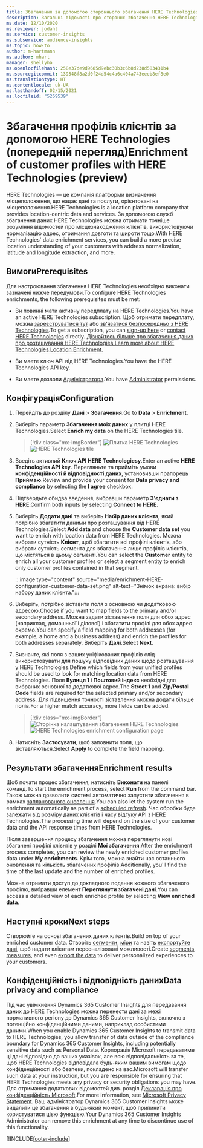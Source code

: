```yaml
---
title: Збагачення за допомогою стороннього збагачення HERE Technologies
description: Загальні відомості про стороннє збагачення HERE Technologies.
ms.date: 12/10/2020
ms.reviewer: jodahl
ms.service: customer-insights
ms.subservice: audience-insights
ms.topic: how-to
author: m-hartmann
ms.author: mhart
manager: shellyha
ms.openlocfilehash: 258e37de9d9685d9ebc30b3c6b8d238d583431b4
ms.sourcegitcommit: 139548f8a2d0f24d54c4a6c404a743eeeb8ef8e0
ms.translationtype: HT
ms.contentlocale: uk-UA
ms.lasthandoff: 02/15/2021
ms.locfileid: "5269539"
---
```

# <a name="enrichment-of-customer-profiles-with-here-technologies-preview"></a><span data-ttu-id="45337-103">Збагачення профілів клієнтів за допомогою HERE Technologies (попередній перегляд)</span><span class="sxs-lookup"><span data-stu-id="45337-103">Enrichment of customer profiles with HERE Technologies (preview)</span></span>

<span data-ttu-id="45337-104">HERE Technologies — це компанія платформи визначення місцеположення, що надає дані та послуги, орієнтовані на місцеположення.</span><span class="sxs-lookup"><span data-stu-id="45337-104">HERE Technologies is a location platform company that provides location-centric data and services.</span></span> <span data-ttu-id="45337-105">За допомогою служб збагачення даних HERE Technologies можна отримати точніше розуміння відомостей про місцезнаходження клієнтів, використовуючи нормалізацію адрес, отримання довготи та широти тощо.</span><span class="sxs-lookup"><span data-stu-id="45337-105">With HERE Technologies' data enrichment services, you can build a more precise location understanding of your customers with address normalization, latitude and longitude extraction, and more.</span></span>

## <a name="prerequisites"></a><span data-ttu-id="45337-106">Вимоги</span><span class="sxs-lookup"><span data-stu-id="45337-106">Prerequisites</span></span>

<span data-ttu-id="45337-107">Для настроювання збагачення HERE Technologies необхідно виконати зазначені нижче передумови.</span><span class="sxs-lookup"><span data-stu-id="45337-107">To configure HERE Technologies enrichments, the following prerequisites must be met:</span></span>

- <span data-ttu-id="45337-108">Ви повинні мати активну передплату на HERE Technologies.</span><span class="sxs-lookup"><span data-stu-id="45337-108">You have an active HERE Technologies subscription.</span></span> <span data-ttu-id="45337-109">Щоб отримати передплату, можна [зареєструватися тут](https://developer.here.com/sign-up?utm_medium=referral&utm_source=Microsoft-Dynamics-CI&create=Freemium-Basic) або [зв'язатися безпосередньо з HERE Technologies](https://developer.here.com/help?utm_medium=referral&utm_source=Microsoft-Dynamics-CI#how-can-we-help-you).</span><span class="sxs-lookup"><span data-stu-id="45337-109">To get a subscription, you can [sign-up here](https://developer.here.com/sign-up?utm_medium=referral&utm_source=Microsoft-Dynamics-CI&create=Freemium-Basic) or [contact HERE Technologies](https://developer.here.com/help?utm_medium=referral&utm_source=Microsoft-Dynamics-CI#how-can-we-help-you) directly.</span></span> [<span data-ttu-id="45337-110">Дізнайтесь більше про збагачення даних про розташування HERE Technologies.</span><span class="sxs-lookup"><span data-stu-id="45337-110">Learn more about HERE Technologies Location Enrichment.</span></span>](https://developer.here.com/location-enrichment?cid=Dev-MicrosoftDynamics-DB-0-Dev-&utm_source=MicrosoftDynamics&utm_medium=referral&utm_campaign=Online_Dev_ReferralMicrosoft)

- <span data-ttu-id="45337-111">Ви маєте ключ API від HERE Technologies.</span><span class="sxs-lookup"><span data-stu-id="45337-111">You have the HERE Technologies API key.</span></span>

- <span data-ttu-id="45337-112">Ви маєте дозволи [Адміністратора](permissions.md#administrator).</span><span class="sxs-lookup"><span data-stu-id="45337-112">You have [Administrator](permissions.md#administrator) permissions.</span></span>

## <a name="configuration"></a><span data-ttu-id="45337-113">Конфігурація</span><span class="sxs-lookup"><span data-stu-id="45337-113">Configuration</span></span>

1. <span data-ttu-id="45337-114">Перейдіть до розділу **Дані** > **Збагачення**.</span><span class="sxs-lookup"><span data-stu-id="45337-114">Go to **Data** > **Enrichment**.</span></span>

1. <span data-ttu-id="45337-115">Виберіть параметр **Збагачення моїх даних** у плитці HERE Technologies.</span><span class="sxs-lookup"><span data-stu-id="45337-115">Select **Enrich my data** on the HERE Technologies tile.</span></span>

   > [!div class="mx-imgBorder"]
   > <span data-ttu-id="45337-116">![Плитка HERE Technologies](media/HERE-tile.png "Плитка HERE Technologies")</span><span class="sxs-lookup"><span data-stu-id="45337-116">![HERE Technologies tile](media/HERE-tile.png "HERE Technologies tile")</span></span>

1. <span data-ttu-id="45337-117">Введіть активний **Ключ API HERE Technologiesy**.</span><span class="sxs-lookup"><span data-stu-id="45337-117">Enter an active **HERE Technologies API key**.</span></span> <span data-ttu-id="45337-118">Перегляньте та прийміть умови **конфіденційності й відповідності даних**, установивши прапорець **Приймаю**.</span><span class="sxs-lookup"><span data-stu-id="45337-118">Review and provide your consent for **Data privacy and compliance** by selecting the **I agree** checkbox.</span></span> 

1. <span data-ttu-id="45337-119">Підтвердьте обидва введення, вибравши параметр **З'єднати з HERE**.</span><span class="sxs-lookup"><span data-stu-id="45337-119">Confirm both inputs by selecting **Connect to HERE**.</span></span>

1.  <span data-ttu-id="45337-120">Виберіть **Додати дані** та виберіть **Набір даних клієнта**, який потрібно збагатити даними про розташування від HERE Technologies.</span><span class="sxs-lookup"><span data-stu-id="45337-120">Select **Add data** and choose the **Customer data set** you want to enrich with location data from HERE Technologies.</span></span> <span data-ttu-id="45337-121">Можна вибрати сутність **Клієнт**, щоб збагатити всі профілі клієнтів, або вибрати сутність сегмента для збагачення лише профілів клієнтів, що містяться в цьому сегменті.</span><span class="sxs-lookup"><span data-stu-id="45337-121">You can select the **Customer** entity to enrich all your customer profiles or select a segment entity to enrich only customer profiles contained in that segment.</span></span>

    :::image type="content" source="media/enrichment-HERE-configuration-customer-data-set.png" alt-text="Знімок екрана: вибір набору даних клієнта.":::

1. <span data-ttu-id="45337-123">Виберіть, потрібно зіставити поля з основною чи додатковою адресою.</span><span class="sxs-lookup"><span data-stu-id="45337-123">Choose if you want to map fields to the primary and/or secondary address.</span></span> <span data-ttu-id="45337-124">Можна задати зіставлення поля для обох адрес (наприклад, домашньої і ділової) і збагатити профілі для обох адрес окремо.</span><span class="sxs-lookup"><span data-stu-id="45337-124">You can specify a field mapping for both addresses (for example, a home and a business address) and enrich the profiles for both addresses separately.</span></span> <span data-ttu-id="45337-125">Виберіть **Далі**.</span><span class="sxs-lookup"><span data-stu-id="45337-125">Select **Next**.</span></span>

1. <span data-ttu-id="45337-126">Визначте, які поля з ваших уніфікованих профілів слід використовувати для пошуку відповідних даних щодо розташування у HERE Technologies.</span><span class="sxs-lookup"><span data-stu-id="45337-126">Define which fields from your unified profiles should be used to look for matching location data from HERE Technologies.</span></span> <span data-ttu-id="45337-127">Поля **Вулиця 1** і **Поштовий індекс** необхідні для вибраних основної та додаткової адрес.</span><span class="sxs-lookup"><span data-stu-id="45337-127">The **Street 1** and **Zip/Postal Code** fields are required for the selected primary and/or secondary address.</span></span> <span data-ttu-id="45337-128">Для підвищення точності зіставлення можна додати більше полів.</span><span class="sxs-lookup"><span data-stu-id="45337-128">For a higher match accuracy, more fields can be added.</span></span>

   > [!div class="mx-imgBorder"]
   > <span data-ttu-id="45337-129">![Сторінка налаштування збагачення HERE Technologies](media/enrichment-HERE-configuration.png "Сторінка налаштування збагачення HERE Technologies")</span><span class="sxs-lookup"><span data-stu-id="45337-129">![HERE Technologies enrichment configuration page](media/enrichment-HERE-configuration.png "HERE Technologies enrichment configuration page")</span></span>

1. <span data-ttu-id="45337-130">Натисніть **Застосувати**, щоб заповнити поля, що зіставляються.</span><span class="sxs-lookup"><span data-stu-id="45337-130">Select **Apply** to complete the field mapping.</span></span>

## <a name="enrichment-results"></a><span data-ttu-id="45337-131">Результати збагачення</span><span class="sxs-lookup"><span data-stu-id="45337-131">Enrichment results</span></span>

<span data-ttu-id="45337-132">Щоб почати процес збагачення, натисніть **Виконати** на панелі команд.</span><span class="sxs-lookup"><span data-stu-id="45337-132">To start the enrichment process, select **Run** from the command bar.</span></span> <span data-ttu-id="45337-133">Також можна дозволити системі автоматично запустити збагачення в рамках [запланованого оновлення](system.md#schedule-tab).</span><span class="sxs-lookup"><span data-stu-id="45337-133">You can also let the system run the enrichment automatically as part of a [scheduled refresh](system.md#schedule-tab).</span></span> <span data-ttu-id="45337-134">Час обробки буде залежати від розміру даних клієнтів і часу відгуку API з HERE Technologies.</span><span class="sxs-lookup"><span data-stu-id="45337-134">The processing time will depend on the size of your customer data and the API response times from HERE Technologies.</span></span>

<span data-ttu-id="45337-135">Після завершення процесу збагачення можна переглянути нові збагачені профілі клієнтів у розділі **Мої збагачення**.</span><span class="sxs-lookup"><span data-stu-id="45337-135">After the enrichment process completes, you can review the newly enriched customer profiles data under **My enrichments**.</span></span> <span data-ttu-id="45337-136">Крім того, можна знайти час останнього оновлення та кількість збагачених профілів.</span><span class="sxs-lookup"><span data-stu-id="45337-136">Additionally, you'll find the time of the last update and the number of enriched profiles.</span></span>

<span data-ttu-id="45337-137">Можна отримати доступ до докладного подання кожного збагаченого профілю, вибравши елемент **Переглянути збагачені дані**.</span><span class="sxs-lookup"><span data-stu-id="45337-137">You can access a detailed view of each enriched profile by selecting **View enriched data**.</span></span>

## <a name="next-steps"></a><span data-ttu-id="45337-138">Наступні кроки</span><span class="sxs-lookup"><span data-stu-id="45337-138">Next steps</span></span>

<span data-ttu-id="45337-139">Створюйте на основі збагачених даних клієнтів.</span><span class="sxs-lookup"><span data-stu-id="45337-139">Build on top of your enriched customer data.</span></span> <span data-ttu-id="45337-140">Створіть [сегменти](segments.md), [міри](measures.md) та навіть [експортуйте дані](export-destinations.md), щоб надати клієнтам персоналізовані можливості.</span><span class="sxs-lookup"><span data-stu-id="45337-140">Create [segments](segments.md), [measures](measures.md), and even [export the data](export-destinations.md) to deliver personalized experiences to your customers.</span></span>

## <a name="data-privacy-and-compliance"></a><span data-ttu-id="45337-141">Конфіденційність і відповідність даних</span><span class="sxs-lookup"><span data-stu-id="45337-141">Data privacy and compliance</span></span>

<span data-ttu-id="45337-142">Під час увімкнення Dynamics 365 Customer Insights для передавання даних до HERE Technologies можна перенести дані за межі нормативного регіону до Dynamics 365 Customer Insights, включно з потенційно конфіденційними даними, наприклад особистими даними.</span><span class="sxs-lookup"><span data-stu-id="45337-142">When you enable Dynamics 365 Customer Insights to transmit data to HERE Technologies, you allow transfer of data outside of the compliance boundary for Dynamics 365 Customer Insights, including potentially sensitive data such as Personal Data.</span></span> <span data-ttu-id="45337-143">Корпорація Microsoft передаватиме ці дані відповідно до ваших указівок, але всю відповідальність за те, щоб HERE Technologies відповідала будь-яким вашим вимогам щодо конфіденційності або безпеки, покладено на вас.</span><span class="sxs-lookup"><span data-stu-id="45337-143">Microsoft will transfer such data at your instruction, but you are responsible for ensuring that HERE Technologies meets any privacy or security obligations you may have.</span></span> <span data-ttu-id="45337-144">Для отримання додаткових відомостей див. розділ [Декларація про конфіденційність Microsoft](https://go.microsoft.com/fwlink/?linkid=396732).</span><span class="sxs-lookup"><span data-stu-id="45337-144">For more information, see [Microsoft Privacy Statement](https://go.microsoft.com/fwlink/?linkid=396732).</span></span>
<span data-ttu-id="45337-145">Ваш адміністратор Dynamics 365 Customer Insights може видалити це збагачення в будь-який момент, щоб припинити користуватися цією функцією.</span><span class="sxs-lookup"><span data-stu-id="45337-145">Your Dynamics 365 Customer Insights Administrator can remove this enrichment at any time to discontinue use of this functionality.</span></span>


[!INCLUDE[footer-include](../includes/footer-banner.md)]